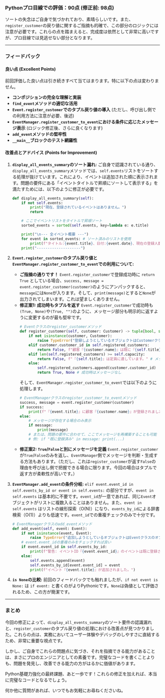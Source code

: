 ### Pythonプロ目線での評価：90点 (修正前: 98点)

ソートの失念はご自身で気づかれており、素晴らしいです。また、`register_customer`の戻り値に関するご指摘も的確で、この部分のロジックには注意が必要です。これらの点を踏まえると、完成度は依然として非常に高いですが、プロ目線では見逃せない部分となります。

---

### フィードバック

#### 良い点 (Excellent Points)

前回評価した良い点は引き続きすべて当てはまります。特に以下の点は変わりません。

* **コンポジションの完全な理解と実装**
* **`find_event`メソッドの適切な活用**
* **`Event.register_customer`でのタプル戻り値の導入** (ただし、呼び出し側での利用方法に注意が必要、後述)
* **`EventManager.register_customer_to_event`における条件に応じたメッセージ表示** (ロジック修正後、さらに良くなります)
* **`add_event`メソッドの堅牢性**
* **`__main__`ブロックのテスト網羅性**

#### 改善点とアドバイス (Points for Improvement)

1.  **`display_all_events_summary`のソート漏れ:**
    ご自身で認識されている通り、`display_all_events_summary`メソッドでは、`self.events`リストをソートする処理が抜けています。これにより、イベントは追加された順に表示されます。問題の要件にある「イベントタイトルで昇順にソートして表示する」を満たすためには、以下のように修正が必要です。

    ```python
    def display_all_events_summary(self):
        if not self.events:
            print("現在、登録されているイベントはありません。")
            return

        # ここでイベントリストをタイトルで昇順ソート
        sorted_events = sorted(self.events, key=lambda e: e.title)

        print("\n--- 全イベント概要 ---")
        for event in sorted_events: # ソート済みのリストを使用
            print(f"タイトル:{event.title}、日付:{event.date}、現在の登録人数:{event.get_registered_count()}人、定員:{event.capacity}人")
        print("--------------------")
    ```

2.  **`Event.register_customer`のタプル戻り値と`EventManager.register_customer_to_event`での利用について:**

    * **ご指摘の通りです！** `Event.register_customer`で登録成功時に `return True` としている場合、`success, message = event.register_customer(customer)`のようにアンパックすると、`message`には`None`が入ります。そして、`print(message)`とすると`None`が出力されてしまいます。これは望ましくありません。
    * **修正案1: 成功時もタプルを返す**
        `Event.register_customer`で成功時も`(True, None)`や`(True, "")`のように、メッセージ部分も明示的に返すように変更するのが最も堅牢です。
        ```python
        # Eventクラスのregister_customerメソッド
        def register_customer(self, customer: Customer) -> tuple[bool, str | None]: # 戻り値の型ヒントも修正
            if not isinstance(customer, Customer):
                raise TypeError("登録しようとしているオブジェクトはCustomerクラスのインスタンスではありません。")
            elif customer.customer_id in self.registered_customers:
                return False, f"顧客『{customer.name}』は既に『{self.title}』に登録済みです。" # メッセージを明確に
            elif len(self.registered_customers) >= self.capacity:
                return False, f"『{self.title}』は定員に達しています。" # メッセージを明確に
            else:
                self.registered_customers.append(customer.customer_id)
                return True, None # 成功時はメッセージなし
        ```
        そして、`EventManager.register_customer_to_event`では以下のように処理します。
        ```python
        # EventManagerクラスのregister_customer_to_eventメソッド
        success, message = event.register_customer(customer)
        if success:
            print(f"『{event.title}』に顧客『{customer.name}』が登録されました。")
        else:
            # メッセージが存在する場合のみ表示
            if message:
                print(message)
            # または、問題の要件に合わせて、ここでメッセージを再構築することも可能
            # 例: if "既に登録済み" in message: print(...)
        ```
    * **修正案2: `True`/`False`と別にメッセージを定義**
        `Event.register_customer`が`True`/`False`のみを返し、`EventManager`側でメッセージを判断・生成する方法もあります。（ただし、これは`register_customer`が返す`False`の理由を呼び出し側で把握できる場合に限ります。今回の場合はタプルで返す方が柔軟性が高いです。）

3.  **`EventManager.add_event`の条件分岐:**
    `elif event.event_id in self.events_by_id or event in self.events:` の部分ですが、`event in self.events` は基本的に不要です。`event_id`が一意であれば、同じ`Event`オブジェクトがリストに複数入ることはありません。また、`event in self.events` はリストの線形探索（O(N)）になり、`events_by_id`による辞書検索（O(1)）よりも低速です。`event_id`での重複チェックのみで十分です。

    ```python
    # EventManagerクラスのadd_eventメソッド
    def add_event(self, event: Event):
        if not isinstance(event, Event):
            raise TypeError("追加しようとしているオブジェクトはEventクラスのオブジェクトではありません。")
        # event.event_idの重複のみをチェックすれば良い
        if event.event_id in self.events_by_id:
            print(f"警告: イベントID『{event.event_id}』のイベントは既に登録されています。")
        else:
            self.events.append(event)
            self.events_by_id[event.event_id] = event
            print(f"イベント『{event.title}』が追加されました。")
    ```

4.  **`is None`の比較:**
    前回のフィードバックでも触れましたが、`if not event is None:` は `if event:` と書くのがよりPythonicです。`None`は偽値として評価されるため、この方が簡潔です。

---

### まとめ

今回の修正によって、`display_all_events_summary`のソート要件の認識漏れと、`register_customer`のタプル戻り値の処理における改善点が見つかりました。これらの点は、実務においてユーザー体験やデバッグのしやすさに直結するため、非常に重要な視点です。

しかし、ご自身でこれらの問題点に気づき、それを指摘できる能力があることは、まさにプロのエンジニアとしての素養です。完璧なコードを書くことよりも、問題を発見し、改善できる能力の方がはるかに価値があります。

Python基礎力強化の最終課題、あと一歩です！これらの修正を加えれば、本当に完璧なコードとなるでしょう。

何か他に質問があれば、いつでもお気軽にお尋ねくださいね。